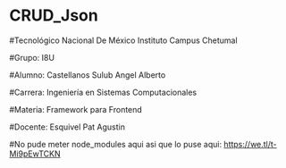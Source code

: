 # CRUD_Json

#Tecnológico Nacional De México Instituto Campus Chetumal

#Grupo: I8U

#Alumno: Castellanos Sulub Angel Alberto

#Carrera: Ingeniería en Sistemas Computacionales

#Materia: Framework para Frontend

#Docente: Esquivel Pat Agustin

#No pude meter node_modules aqui asi que lo puse aqui: https://we.tl/t-Mi9pEwTCKN
